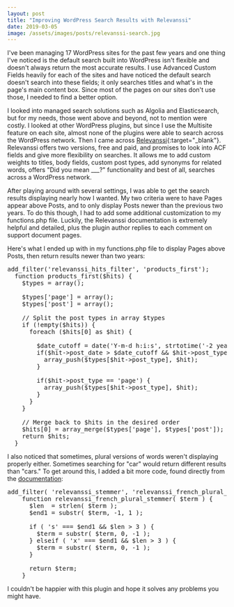 ```yaml
---
layout: post
title: "Improving WordPress Search Results with Relevanssi"
date: 2019-03-05
image: /assets/images/posts/relevanssi-search.jpg
---
```

I've been managing 17 WordPress sites for the past few years and one thing I've noticed is the default search built into WordPress isn't flexible and doesn't always return the most accurate results. I use Advanced Custom Fields heavily for each of the sites and have noticed the default search doesn't search into these fields; it only searches titles and what's in the page's main content box. Since most of the pages on our sites don't use those, I needed to find a better option.

I looked into managed search solutions such as Algolia and Elasticsearch, but for my needs, those went above and beyond, not to mention were costly. I looked at other WordPress plugins, but since I use the Multisite feature on each site, almost none of the plugins were able to search across the WordPress network. Then I came across [Relevanssi](https://www.relevanssi.com/){:target="_blank"}. Relevanssi offers two versions, free and paid, and promises to look into ACF fields and give more flexibility on searches. It allows me to add custom weights to titles, body fields, custom post types, add synonyms for related words, offers "Did you mean ___?" functionality and best of all, searches across a WordPress network.

After playing around with several settings, I was able to get the search results displaying nearly how I wanted. My two criteria were to have Pages appear above Posts, and to only display Posts newer than the previous two years. To do this though, I had to add some additional customization to my functions.php file. Luckily, the Relevanssi documentation is extremely helpful and detailed, plus the plugin author replies to each comment on support document pages.

Here's what I ended up with in my functions.php file to display Pages above Posts, then return results newer than two years:

<pre>
add_filter('relevanssi_hits_filter', 'products_first');
  function products_first($hits) {
    $types = array();

    $types['page'] = array();
    $types['post'] = array();

    // Split the post types in array $types
    if (!empty($hits)) {
      foreach ($hits[0] as $hit) {

        $date_cutoff = date('Y-m-d h:i:s', strtotime('-2 years'));
        if($hit->post_date > $date_cutoff && $hit->post_type == 'post') {
          array_push($types[$hit->post_type], $hit);
        }

        if($hit->post_type == 'page') {
          array_push($types[$hit->post_type], $hit);
        }
      }
    }

    // Merge back to $hits in the desired order
    $hits[0] = array_merge($types['page'], $types['post']);
    return $hits;
  }
</pre>

I also noticed that sometimes, plural versions of words weren't displaying properly either. Sometimes searching for "car" would return different results than "cars." To get around this, I added a bit more code, found directly from the [documentation](https://www.relevanssi.com/knowledge-base/simple-french-plurals/):

<pre>add_filter( 'relevanssi_stemmer', 'relevanssi_french_plural_stemmer' );
    function relevanssi_french_plural_stemmer( $term ) {
      $len  = strlen( $term );
      $end1 = substr( $term, -1, 1 );

      if ( 's' === $end1 && $len > 3 ) {
        $term = substr( $term, 0, -1 );
      } elseif ( 'x' === $end1 && $len > 3 ) {
        $term = substr( $term, 0, -1 );
      }

      return $term;
    }</pre>

I couldn't be happier with this plugin and hope it solves any problems you might have.
